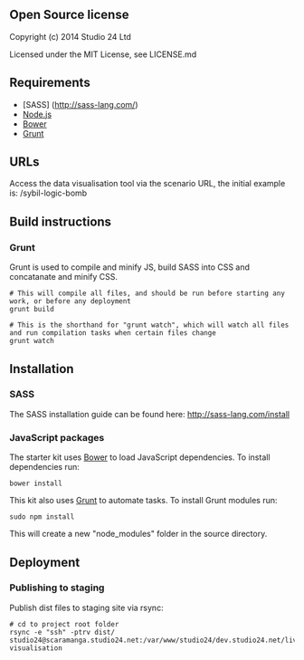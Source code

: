 ## Open Source license

Copyright (c) 2014 Studio 24 Ltd

Licensed under the MIT License, see LICENSE.md

## Requirements

* [SASS] (http://sass-lang.com/)
* [Node.js](http://nodejs.org/)
* [Bower](http://bower.io/)
* [Grunt](http://gruntjs.com/)

## URLs

Access the data visualisation tool via the scenario URL, the initial example is: /sybil-logic-bomb

## Build instructions

### Grunt

Grunt is used to compile and minify JS, build SASS into CSS and concatanate and minify CSS.

    # This will compile all files, and should be run before starting any work, or before any deployment
    grunt build

    # This is the shorthand for "grunt watch", which will watch all files and run compilation tasks when certain files change
    grunt watch

## Installation

### SASS

The SASS installation guide can be found here: http://sass-lang.com/install

### JavaScript packages

The starter kit uses [Bower](http://bower.io/) to load JavaScript dependencies. To install dependencies run:

    bower install

This kit also uses [Grunt](http://gruntjs.com/) to automate tasks. To install Grunt modules run:

    sudo npm install

This will create a new "node_modules" folder in the source directory.

## Deployment

### Publishing to staging

Publish dist files to staging site via rsync:

    # cd to project root folder
    rsync -e "ssh" -ptrv dist/ studio24@scaramanga.studio24.net:/var/www/studio24/dev.studio24.net/live/web/data-visualisation
